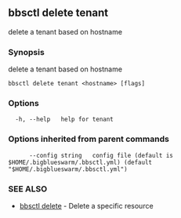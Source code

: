 ## bbsctl delete tenant

delete a tenant based on hostname

### Synopsis

delete a tenant based on hostname

```
bbsctl delete tenant <hostname> [flags]
```

### Options

```
  -h, --help   help for tenant
```

### Options inherited from parent commands

```
      --config string   config file (default is $HOME/.bigblueswarm/.bbsctl.yml) (default "$HOME/.bigblueswarm/.bbsctl.yml")
```

### SEE ALSO

* [bbsctl delete](bbsctl_delete.md)	 - Delete a specific resource

